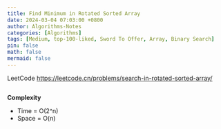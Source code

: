 ```yaml
---
title: Find Minimum in Rotated Sorted Array
date: 2024-03-04 07:03:00 +0800
author: Algorithms-Notes
categories: [Algorithms]
tags: [Medium, top-100-liked, Sword To Offer, Array, Binary Search]
pin: false
math: false
mermaid: false
---
```


LeetCode <https://leetcode.cn/problems/search-in-rotated-sorted-array/>

```java

```

**Complexity**

* Time = O(2^n) 
* Space = O(n) 